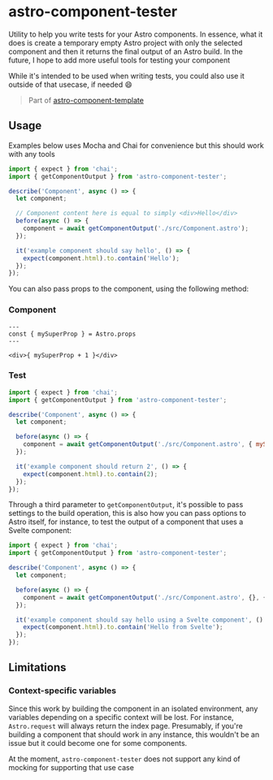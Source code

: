 # astro-component-tester

Utility to help you write tests for your Astro components. In essence, what it does is create a temporary empty Astro project with only the selected component and then it returns the final output of an Astro build. In the future, I hope to add more useful tools for testing your component

While it's intended to be used when writing tests, you could also use it outside of that usecase, if needed 😄

> Part of [astro-component-template](https://github.com/Princesseuh/astro-component-template)

## Usage

Examples below uses Mocha and Chai for convenience but this should work with any tools

```js
import { expect } from 'chai';
import { getComponentOutput } from 'astro-component-tester';

describe('Component', async () => {
  let component;

  // Component content here is equal to simply <div>Hello</div>
  before(async () => {
    component = await getComponentOutput('./src/Component.astro');
  });

  it('example component should say hello', () => {
    expect(component.html).to.contain('Hello');
  });
});
```

You can also pass props to the component, using the following method:

### Component

```astro
---
const { mySuperProp } = Astro.props
---

<div>{ mySuperProp + 1 }</div>
```

### Test

```js
import { expect } from 'chai';
import { getComponentOutput } from 'astro-component-tester';

describe('Component', async () => {
  let component;

  before(async () => {
    component = await getComponentOutput('./src/Component.astro', { mySuperProp: 1 });
  });

  it('example component should return 2', () => {
    expect(component.html).to.contain(2);
  });
});
```

Through a third parameter to `getComponentOutput`, it's possible to pass settings to the build operation, this is also how you can pass options to Astro itself, for instance, to test the output of a component that uses a Svelte component:

```js
import { expect } from 'chai';
import { getComponentOutput } from 'astro-component-tester';

describe('Component', async () => {
  let component;

  before(async () => {
    component = await getComponentOutput('./src/Component.astro', {}, { astroOptions: { renderers: ['@astrojs/renderer-svelte'] } });
  });

  it('example component should say hello using a Svelte component', () => {
    expect(component.html).to.contain('Hello from Svelte');
  });
});
```

## Limitations

### Context-specific variables

Since this work by building the component in an isolated environment, any variables depending on a specific context will be lost. For instance, `Astro.request` will always return the index page. Presumably, if you're building a component that should work in any instance, this wouldn't be an issue but it could become one for some components.

At the moment, `astro-component-tester` does not support any kind of mocking for supporting that use case
